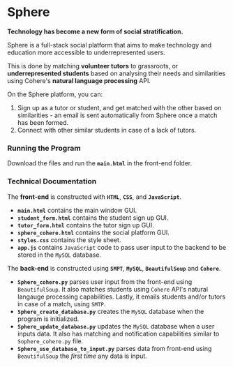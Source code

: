 # Sphere
**Technology has become a new form of social stratification.**

Sphere is a full-stack social platform that aims to make technology and education more accessible to underrepresented users.

This is done by matching **volunteer tutors** to grassroots, or **underrepresented students** based on analysing their needs and similarities using Cohere's **natural language processing** API.

On the Sphere platform, you can:
1. Sign up as a tutor or student, and get matched with the other based on similarities - an email is sent automatically from Sphere once a match has been formed.
3. Connect with other similar students in case of a lack of tutors. 

### Running the Program 
Download the files and run the **`main.html`** in the front-end folder.

### Technical Documentation
The **front-end** is constructed with **`HTML`**, **`CSS`**, and **`JavaScript`**.
- **`main.html`** contains the main window GUI.
- **`student_form.html`** contains the student sign up GUI.
- **`tutor_form.html`** contains the tutor sign up GUI.
- **`sphere_cohere.html`** contains the social platform GUI.
- **`styles.css`** contains the style sheet.
- **`app.js`** contains `JavaScript` code to pass user input to the backend to be stored in the `MySQL` database.

The **back-end** is constructed using **`SMPT`**, **`MySQL`**, **`BeautifulSoup`** and **`Cohere`**.
- **`Sphere_cohere.py`** parses user input from the front-end using `BeautifulSoup`. It also matches students using `Cohere` API's natural langauge processing capabilities. Lastly, it emails students and/or tutors in case of a match, using `SMTP`. 
- **`Sphere_create_database.py`** creates the `MySQL` database when the program is initialized.
- **`Sphere_update_database.py`** updates the `MySQL` database when a user inputs data. It also has matching and notification capabilities similar to `Sophere_cohere.py` file. 
- **`Sphere_use_database_to_input.py`** parses data from front-end using `BeautifulSoup` the *first time* any data is input. 
